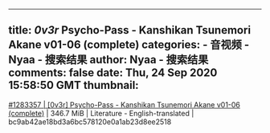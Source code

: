
---
title: _0v3r_ Psycho-Pass - Kanshikan Tsunemori Akane v01-06 (complete)
categories: 
    - 音视频
    - Nyaa - 搜索结果
author: Nyaa - 搜索结果
comments: false
date: Thu, 24 Sep 2020 15:58:50 GMT
thumbnail: 
---

<div>   
<a href="https://nyaa.si/view/1283357">#1283357 | [0v3r] Psycho-Pass - Kanshikan Tsunemori Akane v01-06 (complete)</a> | 346.7 MiB | Literature - English-translated | bc9ab42ae18bd3a6bc578120e0a1ab23d8ee2518  
</div>
            